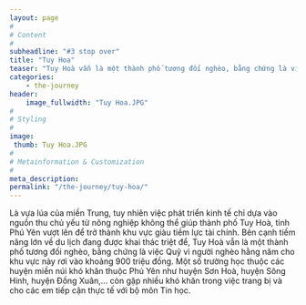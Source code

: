 ```yaml
---
layout: page
#
# Content
#
subheadline: "#3 stop over"
title: "Tuy Hoa"
teaser: "Tuy Hoà vẫn là một thành phố tương đối nghèo, bằng chứng là việc Quỹ vì người nghèo hằng năm cho khu vực này rơi vào khoảng 900 triệu đồng. Một số trường học thuộc các huyện miền núi khó khăn thuộc Phú Yên  như huyện Sơn Hoà, huyện Sông Hinh, huyện Đồng Xuân,... còn gặp nhiều khó khăn trong việc trang bị và cho các em tiếp cận thực tế với bộ môn Tin học. "
categories:
    - the-journey
header:
    image_fullwidth: "Tuy Hoa.JPG"
#
# Styling
#
image:
 thumb: Tuy Hoa.JPG
#
# Metainformation & Customization
#
meta_description:
permalink: "/the-journey/tuy-hoa/"
---
```

Là vựa lúa của miền Trung, tuy nhiên việc phát triển kinh tế chỉ dựa vào nguồn thu chủ yếu từ nông nghiệp không thể giúp thành phố Tuy Hoà, tỉnh Phú Yên vượt lên để  trở thành khu vực giàu tiềm lực tài chính. Bên cạnh tiềm năng lớn về du lịch đang được khai thác triệt để, Tuy Hoà vẫn là một thành phố tương đối nghèo, bằng chứng là việc Quỹ vì người nghèo hằng năm cho khu vực này rơi vào khoảng 900 triệu đồng. Một số trường học thuộc các huyện miền núi khó khăn thuộc Phú Yên  như huyện Sơn Hoà, huyện Sông Hinh, huyện Đồng Xuân,... còn gặp nhiều khó khăn trong việc trang bị và cho các em tiếp cận thực tế với bộ môn Tin học. 
